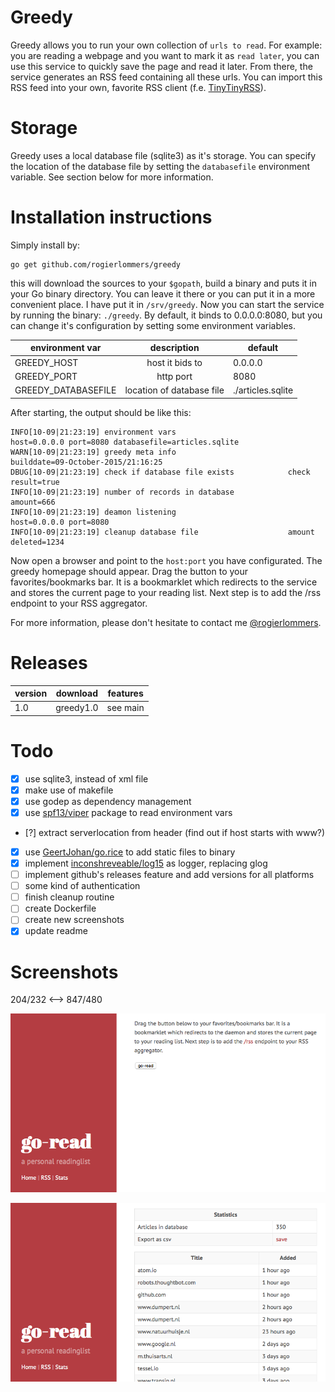 Greedy
===========
Greedy allows you to run your own collection of `urls to read`. For example: you are reading a webpage and you want to mark it as `read later`, you can use this service to quickly save the page and read it later. From there, the service generates an RSS feed containing all these urls. You can import this RSS feed into your own, favorite RSS client (f.e. [TinyTinyRSS](https://tt-rss.org "TinyTinyRSS")).

Storage
============
Greedy uses a local database file (sqlite3) as it's storage. You can specify the location of the database file by setting the `databasefile` environment variable. See section below for more information.

Installation instructions
=========================
Simply install by:

    go get github.com/rogierlommers/greedy

this will download the sources to your `$gopath`, build a binary and puts it in your Go binary directory. You can leave it there or you can put it in a more convenient place. I have put it in `/srv/greedy`. Now you can start the service by running the binary: `./greedy`. By default, it binds to 0.0.0.0:8080, but you can change it's configuration by setting some environment variables.

| environment var     | description               | default           |
| --------------------|:-------------------------:| ------------------|
| GREEDY_HOST         | host it bids to           | 0.0.0.0           |
| GREEDY_PORT         | http port                 | 8080              |
| GREEDY_DATABASEFILE | location of database file | ./articles.sqlite |

After starting, the output should be like this:

    INFO[10-09|21:23:19] environment vars                         host=0.0.0.0 port=8080 databasefile=articles.sqlite
    WARN[10-09|21:23:19] greedy meta info                         builddate=09-October-2015/21:16:25
    DBUG[10-09|21:23:19] check if database file exists            check result=true
    INFO[10-09|21:23:19] number of records in database            amount=666
    INFO[10-09|21:23:19] deamon listening                         host=0.0.0.0 port=8080
    INFO[10-09|21:23:19] cleanup database file                    amount deleted=1234

Now open a browser and point to the `host:port` you have configurated. The greedy homepage should appear. Drag the button to your favorites/bookmarks bar. It is a bookmarklet which redirects to the service and stores the current page to your reading list. Next step is to add the /rss endpoint to your RSS aggregator.

For more information, please don't hesitate to contact me [@rogierlommers](https://twitter.com/rogierlommers).

Releases
=========================
| version     | download    | features    |
| ------------|-------------|-------------|
| 1.0         | greedy1.0   | see main    |

Todo
=======
- [x] use sqlite3, instead of xml file
- [x] make use of makefile
- [x] use godep as dependency management
- [x] use [spf13/viper](https://github.com/spf13/viper) package to read environment vars
- [?] extract serverlocation from header (find out if host starts with www?) 
- [x] use [GeertJohan/go.rice](https://github.com/GeertJohan/go.rice) to add static files to binary
- [x] implement [inconshreveable/log15](https://github.com/inconshreveable/log15) as logger, replacing glog
- [ ] implement github's releases feature and add versions for all platforms
- [ ] some kind of authentication
- [ ] finish cleanup routine
- [ ] create Dockerfile
- [ ] create new screenshots
- [x] update readme

Screenshots
=======
204/232 <--> 847/480

![home page](./docs/gui-01.png)

![stats page](./docs/gui-02.png)
